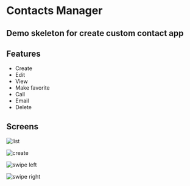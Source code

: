 # Contacts Manager

## Demo skeleton for create custom contact app

## Features

- Create
- Edit
- View
- Make favorite
- Call
- Email
- Delete

## Screens
![list](assets/images/list.jpeg)

![create](assets/images/create.jpeg)

![swipe left](assets/images/swipe_left.jpeg)

![swipe right](assets/images/swipe_right.jpeg)


